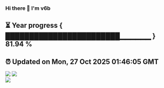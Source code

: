 ### Hi there 👋  I'm v6b  
⏳ Year progress { ████████████████████████▁▁▁▁▁▁ } 81.94 %
---
⏰ Updated on Mon, 27 Oct 2025 01:46:05 GMT
---
![](https://github-readme-stats.vercel.app/api?username=v6b&bg_color=30,e96443,904e95&title_color=fff&text_color=fff&layout=compact)
![](https://github-readme-stats.vercel.app/api/top-langs/?username=v6b&layout=compact&bg_color=30,e96443,904e95&title_color=fff&text_color=fff)  
![](https://gcore.jsdelivr.net/gh/v6b/v6b@main/assets/github-contribution-grid-snake.svg)


